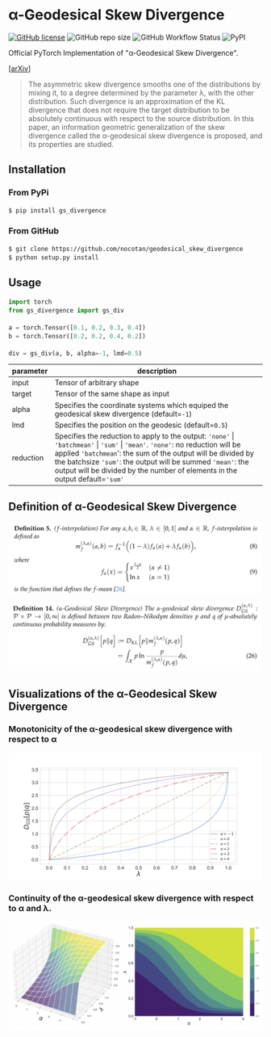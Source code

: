 # α-Geodesical Skew Divergence

[![GitHub license](https://img.shields.io/github/license/nocotan/geodesical_skew_divergence)](https://github.com/nocotan/geodesical_skew_divergence/blob/main/LICENSE)
![GitHub repo size](https://img.shields.io/github/repo-size/nocotan/geodesical_skew_divergence)
![GitHub Workflow Status](https://img.shields.io/github/workflow/status/nocotan/geodesical_skew_divergence/Run%20Python%20Tests)
![PyPI](https://img.shields.io/pypi/v/gs-divergence)

Official PyTorch Implementation of "α-Geodesical Skew Divergence".

[[arXiv](https://arxiv.org/abs/2103.17060)]

> The asymmetric skew divergence smooths one of the distributions by mixing it, to a degree determined by the parameter λ, with the other distribution. Such divergence is an approximation of the KL divergence that does not require the target distribution to be absolutely continuous with respect to the source distribution. In this paper, an information geometric generalization of  the skew divergence called the  α-geodesical skew divergence is proposed, and its properties are studied.

## Installation

### From PyPi

```bash
$ pip install gs_divergence
```

### From GitHub

```bash
$ git clone https://github.com/nocotan/geodesical_skew_divergence
$ python setup.py install
```

## Usage

```python
import torch
from gs_divergence import gs_div

a = torch.Tensor([0.1, 0.2, 0.3, 0.4])
b = torch.Tensor([0.2, 0.2, 0.4, 0.2])

div = gs_div(a, b, alpha=-1, lmd=0.5)
```

| parameter | description                                                                                                                                                                                                                                                                                                                                                                                                                              |
|-----------|------------------------------------------------------------------------------------------------------------------------------------------------------------------------------------------------------------------------------------------------------------------------------------------------------------------------------------------------------------------------------------------------------------------------------------------|
| input     | Tensor of arbitrary shape                                                                                                                                                                                                                                                                                                                                                                                                                |
| target    | Tensor of the same shape as input                                                                                                                                                                                                                                                                                                                                                                                                        |
| alpha     | Specifies the coordinate systems which equiped the geodesical skew divergence (default=``-1``)                                                                                                                                                                                                                                                                                                                                               |
| lmd       | Specifies the position on the geodesic (default=``0.5``)                                                                                                                                                                                                                                                                                                                                                                                     |
| reduction | Specifies the reduction to apply to the output:             ``'none'`` \| ``'batchmean'`` \| ``'sum'`` \| ``'mean'``.             ``'none'``: no reduction will be applied             ``'batchmean``': the sum of the output will be divided by the batchsize             ``'sum'``: the output will be summed             ``'mean'``: the output will be divided by the number of elements in the output             default=``'sum'`` |


## Definition of α-Geodesical Skew Divergence

![](./assets/def_interpolation.png)

![](./assets/def_gs_divergence.png)



## Visualizations of the α-Geodesical Skew Divergence

### Monotonicity of the α-geodesical skew divergence with respect to α

![](./assets/gs_divergence.png)

### Continuity of the α-geodesical skew divergence with respect to α and λ.

![](./assets/gs_divergence_surface.png)
